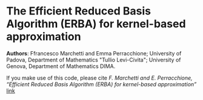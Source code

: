 # The Efficient Reduced Basis Algorithm (ERBA) for kernel-based approximation

**Authors**: Ffrancesco Marchetti and Emma Perracchione; University of Padova, Department of Mathematics "Tullio Levi-Civita"; University of Genova, Department of Mathematics DIMA.

If you make use of this code, please cite *F. Marchetti and E. Perracchione, “Efficient Reduced Basis Algorithm (ERBA) for kernel-based approximation”* [link](https://www.researchgate.net/publication/353039118_Efficient_Reduced_Basis_Algorithm_ERBA_for_kernel-based_approximation)

